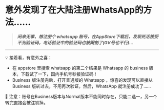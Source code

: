 # 意外发现了在大陆注册WhatsApp的方法……

> ***闲来无事，想注册个 whatsapp 账号，在AppStore下载后，发现死活接受不到验证码，电话验证中的验证码也被阉割了(GV号也不行)...***

------

<aside> 💡 接着看，有意外之喜：

- 在 appstore 里搜索 whatsapp 的第二个结果是 Whatsapp 的 business 版本，下载试了一下，国内手机号秒接验证码！
- Business 版注册完后，打开普通版的 Whatsapp ，惊喜的发现可以直接从 Business 版转过去，不用再次验证，然后，WhatsApp 就注册成功了......

<aside> 🚨 注意：账号在Business版本与Normal版本不能同时存在，只能二选一，另一个转完直接会被注销掉。

